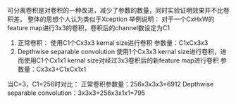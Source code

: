 可分离卷积是对卷积的一种改进，减少了参数的数量，同时实验证明效果并不比卷积差。
整体的思想个人认为类似于Xception
举例说明：
对于一个CxHxW的feature map进行3x3的卷积，卷积后的channel数设定为C1
1. 正常卷积：
使用C1个Cx3x3 kernal size进行卷积
参数量：C1xCx3x3
2. Depthwise separable convolution
使用1个Cx3x3 kernal size进行卷积，进而使用C1个Cx1x1 kernal size对经过3x3卷积后的新feature map进行卷积
参数量：Cx3x3+C1xCx1x1

当C=3，C1=256时对比：
正常卷积参数量：256x3x3x3=6912
Depthwise separable convolution：3x3x3+256x3x1x1=795